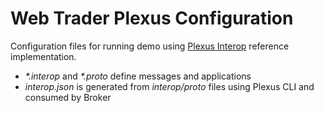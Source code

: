 
# Web Trader Plexus Configuration

Configuration files for running demo using [Plexus Interop](https://github.com/finos-plexus/plexus-interop) reference implementation. 

* _*.interop_ and _*.proto_ define messages and applications
* _interop.json_ is generated from _interop/proto_ files using Plexus CLI and consumed by Broker

  